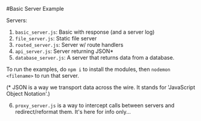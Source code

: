 #Basic Server Example

Servers:
1. `basic_server.js`: Basic with response (and a server log)
2. `file_server.js`: Static file server
3. `routed_server.js`: Server w/ route handlers
4. `api_server.js`: Server returning JSON*
5. `database_server.js`: A server that returns data from a database.

To run the examples, do `npm i` to install the modules, then `nodemon <filename>` to run that server.

(* JSON is a way we transport data across the wire. It stands for 'JavaScript Object Notation'.)

6. `proxy_server.js` is a way to intercept calls between servers and redirect/reformat them. It's here for info only...
